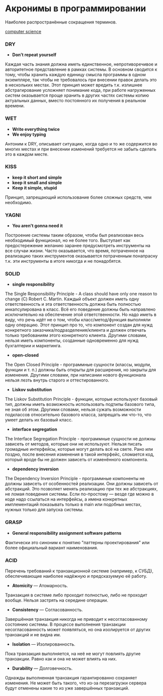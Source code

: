 # Акронимы в программировании

Наиболее распространённые сокращения терминов.

[computer science](./meta_computer_science.md)

### DRY

* **Don’t repeat yourself**

Каждая часть знания должна иметь единственное, непротиворечивое и авторитетное
представление в рамках системы. В основном сводится к тому, чтобы хранить
каждую единицу смысла программы в одном экземпляре, так чтобы не требовалось
при внесении правок делать это в нескольких местах. Этот принцип может вредить
т.к. излишнее абстрагирование усложняет понимание кода, при работе нагруженных
систем оказывается проще хранить в других частях системы копию актуальных
данных, вместо постоянного их получения в реальном времени.

### WET

* **Write everything twice**
* **We enjoy typing**

Антоним к DRY, описывает ситуацию, когда одно и то же содержится во многих
местах и при внесении изменений требуется не забыть сделать это в каждом месте.

### KISS

* **keep it short and simple**
* **keep it small and simple**
* **Keep it simple, stupid**

Принцип, запрещающий использование более сложных средств, чем необходимо.

### YAGNI

* **You aren't gonna need it**

Построение системы таким образом, чтобы был реализован весь необходимый
функционал, но не более того. Выступает как предостережение желанию заранее
предусмотреть инструменты на все случаи жизни. Часто оказывается, что время,
потраченное на реализацию таких инструментов оказывается потраченным понапрасну
т.к. эти инструменты в итоге никогда и не понадобятся.

### SOLID

* **single responsibility**

The Single Responsibility Principle - A class should have only one reason to
change (С) Robert C. Martin. Каждый объект должен иметь одну ответственность и
эта ответственность должна быть полностью инкапсулирована в класс. Всё его
поведение должны быть направлено исключительно на обеспечение этой
ответственности. Но надо иметь в виду, что речь идёт не о том, чтобы
класс/метод/функция выполняли одну операцию. Этот принцип про то, что компонент
создан для нужд конкретного заказчика/подразделения/клиента и должен отвечать
только требованиям этого конкретного клиента. Другими словами, нельзя иметь
компоненты, созданные одновременно для нужд бухгалтерии и маркетинга.

* **open-closed**

The Open Closed Principle - программные сущности (классы, модули, функции и т.
п.) должны быть открыты для расширения, но закрыты для изменения. Другими
словами, при написании нового функционала нельзя лезть внутрь старого и
оттестированного.

* **Liskov substitution**

The Liskov Substitution Principle - функции, которые используют базовый тип,
должны иметь возможность использовать подтипы базового типа, не зная об этом.
Другими словами, нельзя сужать возможности подклассов относительно базового
класса, запрещать им что-то, что умеет делать их базовый класс.

* **interface segregation**

The Interface Segregation Principle - программные сущности не должны зависеть
от методов, которые они не используют. Нельзя писать громадные интерфейсы,
которые могут делать всё на свете. Рано или поздно, после внесения изменения в
такой интерфейс, сломается код, который вроде бы не должен зависеть от
изменённого компонента.

* **dependency inversion**

The Dependency Inversion Principle - программные компоненты не должны зависеть
от особенностей реализации. Они должны зависеть от абстракций. Это позволяет
менять реализацию при тех же абстракциях, не ломая поведения системы. 
Если по-простому — везде где можно в коде надо ссылаться на интерфейсы, а имена
конкретных имплементаций показывать только в main или подобных местах, нужных
только для запуска системы.

### GRASP

* **General responsibility assignment software patterns**

Фактически это синоним к понятию "паттерны проектирования" или более
официальный вариант наименования.

### ACID

Перечень требований к транзакционной системе (например, к СУБД), обеспечивающие
наиболее надёжную и предсказуемую её работу.

* **Atomicity** — Атомарность.

Транзакция в системе либо проходит полностью, либо не проходит вообще. Нельзя
застрять на середине операции.

* **Consistency** — Согласованность.

Завершённая транзакция никогда не приводит к несогласованному состоянию
системы. В процессе выполнения транзакции несогласованность может появляться,
но она изолируется от других транзакций и не видна им.

* **Isolation** — Изолированность.

Пока транзакция выполняется, на неё не могут повлиять другие транзакции. Равно
как и она не может влиять на них.

* **Durability** — Долговечность.

Однажды выполненная транзакция гарантированно сохраняет изменения. Не может
быть такого, что из-за перезагрузки сервера будут отменены какие то из уже
завершённых транзакций.
